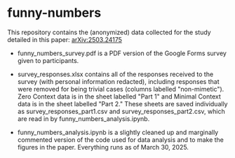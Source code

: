 # funny-numbers
This repository contains the (anonymized) data collected for the study detailed in this paper: [arXiv:2503.24175](https://arxiv.org/abs/2503.24175)

- funny_numbers_survey.pdf is a PDF version of the Google Forms survey given to participants.

- survey_responses.xlsx contains all of the responses received to the survey (with personal information redacted), including responses that were removed for being trivial cases (columns labelled "non-mimetic"). Zero Context data is in the sheet labelled "Part 1" and Minimal Context data is in the sheet labelled "Part 2." These sheets are saved individually as survey_responses_part1.csv and survey_responses_part2.csv, which are read in by funny_numbers_analysis.ipynb.

- funny_numbers_analysis.ipynb is a slightly cleaned up and marginally commented version of the code used for data analysis and to make the figures in the paper. Everything runs as of March 30, 2025.
